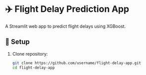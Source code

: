 # ✈️ Flight Delay Prediction App

A Streamlit web app to predict flight delays using XGBoost.

## 🚀 Setup

1. Clone repository:
   ```bash
   git clone https://github.com/username/flight-delay-app.git
   cd flight-delay-app
